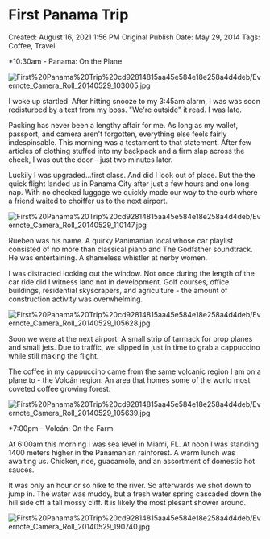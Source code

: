 # First Panama Trip

Created: August 16, 2021 1:56 PM
Original Publish Date: May 29, 2014
Tags: Coffee, Travel

*10:30am - Panama: On the Plane

![First%20Panama%20Trip%20cd92814815aa45e584e18e258a4d4deb/Evernote_Camera_Roll_20140529_103005.jpg](Evernote_Camera_Roll_20140529_103005.jpg)

I woke up startled. After hitting snooze to my 3:45am alarm, I was was soon redisturbed by a text from my boss. "We're outside" it read. I was late.

Packing has never been a lengthy affair for me. As long as my wallet, passport, and camera aren't forgotten, everything else feels fairly indespinsable. This morning was a testament to that statement. After few articles of clothing stuffed into my backpack and a firm slap across the cheek, I was out the door - just two minutes later.

Luckily I was upgraded...first class. And did I look out of place. But the the quick flight landed us in Panama City after just a few hours and one long nap. With no checked luggage we quickly made our way to the curb where a friend waited to choiffer us to the next airport.

![First%20Panama%20Trip%20cd92814815aa45e584e18e258a4d4deb/Evernote_Camera_Roll_20140529_110147.jpg](Evernote_Camera_Roll_20140529_110147.jpg)

Rueben was his name. A quirky Panimanian local whose car playlist consisted of no more than classical piano and The Godfather soundtrack. He was entertaining. A shameless whistler at nerby women.

I was distracted looking out the window. Not once during the length of the car ride did I witness land not in development. Golf courses, office buildings, residential skyscrapers, and agriculture - the amount of construction activity was overwhelming.

![First%20Panama%20Trip%20cd92814815aa45e584e18e258a4d4deb/Evernote_Camera_Roll_20140529_105628.jpg](Evernote_Camera_Roll_20140529_105628.jpg)

Soon we were at the next airport. A small strip of tarmack for prop planes and small jets. Due to traffic, we slipped in just in time to grab a cappuccino while still making the flight.

The coffee in my cappuccino came from the same volcanic region I am on a plane to - the Volcán region. An area that homes some of the world most coveted coffee growing forest.

![First%20Panama%20Trip%20cd92814815aa45e584e18e258a4d4deb/Evernote_Camera_Roll_20140529_105639.jpg](Evernote_Camera_Roll_20140529_105639.jpg)

*7:00pm - Volcán: On the Farm

At 6:00am this morning I was sea level in Miami, FL. At noon I was standing 1400 meters higher in the Panamanian rainforest. A warm lunch was awaiting us. Chicken, rice, guacamole, and an assortment of domestic hot sauces.

It was only an hour or so hike to the river. So afterwards we shot down to jump in. The water was muddy, but a fresh water spring cascaded down the hill side off a tall mossy cliff. It is likely the most plesant shower around.

![First%20Panama%20Trip%20cd92814815aa45e584e18e258a4d4deb/Evernote_Camera_Roll_20140529_190740.jpg](Evernote_Camera_Roll_20140529_190740.jpg)